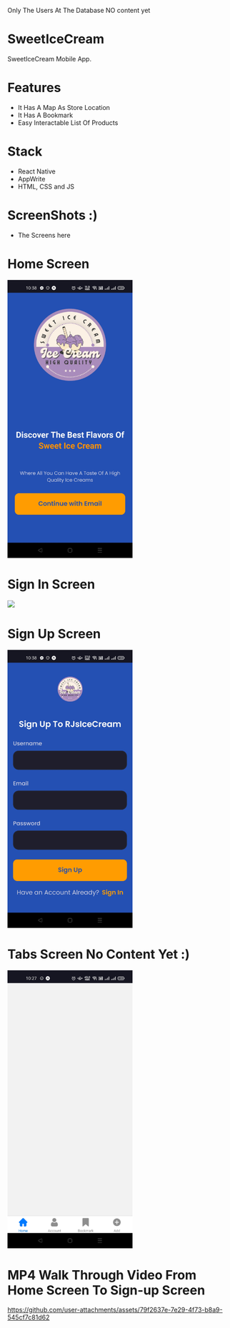 Only The Users At The Database NO content yet

# SweetIceCream
SweetIceCream Mobile App.

# Features
* It Has A Map As Store Location
* It Has A Bookmark
* Easy Interactable List Of Products


# Stack
* React Native
* AppWrite
* HTML, CSS and JS

# ScreenShots :)
* The Screens here

# Home Screen  
<img src="assets/images/screenshots/home.jpg" width=280>

# Sign In Screen
<img src="assets/images/screenshots/signin.jpg" width=280> 

# Sign Up Screen
<img src="assets/images/screenshots/signup.jpg" width=280> 


# Tabs Screen No Content Yet :)
<img src="assets/images/screenshots/tabs.jpg" width=280>  

# MP4 Walk Through Video From Home Screen To Sign-up Screen

https://github.com/user-attachments/assets/79f2637e-7e29-4f73-b8a9-545cf7c81d62










